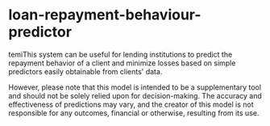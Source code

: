 # loan-repayment-behaviour-predictor
temiThis system can be useful for lending institutions to predict the repayment behavior of a client and minimize losses based on simple predictors easily obtainable from clients' data. 

However, please note that this model is intended to be a supplementary tool and should not be solely relied upon for decision-making. The accuracy and effectiveness of predictions may vary, and the creator of this model is not responsible for any outcomes, financial or otherwise, resulting from its use.
